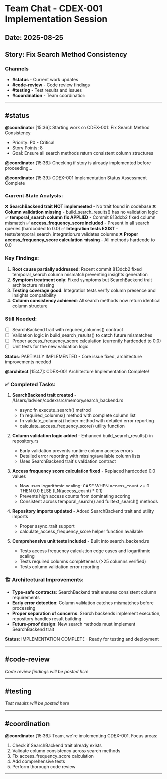 # Team Chat - CDEX-001 Implementation Session
## Date: 2025-08-25
## Story: Fix Search Method Consistency

### Channels
- **#status** - Current work updates
- **#code-review** - Code review findings
- **#testing** - Test results and issues
- **#coordination** - Team coordination

---

## #status

**@coordinator** [15:36]: Starting work on CDEX-001: Fix Search Method Consistency
- Priority: P0 - Critical
- Story Points: 8
- Goal: Ensure all search methods return consistent column structures

**@coordinator** [15:36]: Checking if story is already implemented before proceeding...

**@coordinator** [15:39]: CDEX-001 Implementation Status Assessment Complete

### Current State Analysis:
❌ **SearchBackend trait NOT implemented** - No trait found in codebase
❌ **Column validation missing** - build_search_results() has no validation logic
✅ **temporal_search column fix APPLIED** - Commit 813dcb2 fixed column mismatch
✅ **access_frequency_score included** - Present in all search queries (hardcoded to 0.0)
✅ **Integration tests EXIST** - tests/temporal_search_integration.rs validates columns
❌ **Proper access_frequency_score calculation missing** - All methods hardcode to 0.0

### Key Findings:
1. **Root cause partially addressed**: Recent commit 813dcb2 fixed temporal_search column mismatch preventing insights generation
2. **Symptom treatment only**: Fixed symptoms but SearchBackend trait architecture missing
3. **Testing coverage good**: Integration tests verify column presence and insights compatibility
4. **Column consistency achieved**: All search methods now return identical column structure

### Still Needed:
- [ ] SearchBackend trait with required_columns() contract
- [ ] Validation logic in build_search_results() to catch future mismatches
- [ ] Proper access_frequency_score calculation (currently hardcoded to 0.0)
- [ ] Unit tests for the new validation logic

**Status**: PARTIALLY IMPLEMENTED - Core issue fixed, architecture improvements needed

**@architect** [15:47]: CDEX-001 Architecture Implementation Complete!

### ✅ Completed Tasks:
1. **SearchBackend trait created** - /Users/ladvien/codex/src/memory/search_backend.rs
   - async fn execute_search() method
   - fn required_columns() method with complete column list
   - fn validate_columns() helper method with detailed error reporting
   - calculate_access_frequency_score() utility function

2. **Column validation logic added** - Enhanced build_search_results() in repository.rs
   - Early validation prevents runtime column access errors
   - Detailed error reporting with missing/available column lists
   - Uses SearchBackend trait's validation contract

3. **Access frequency score calculation fixed** - Replaced hardcoded 0.0 values
   - Now uses logarithmic scaling: CASE WHEN access_count <= 0 THEN 0.0 ELSE (LN(access_count) * 0.1)
   - Prevents high access counts from dominating scoring
   - Consistent across temporal_search() and fulltext_search() methods

4. **Repository imports updated** - Added SearchBackend trait and utility imports
   - Proper async_trait support
   - calculate_access_frequency_score helper function available

5. **Comprehensive unit tests included** - Built into search_backend.rs
   - Tests access frequency calculation edge cases and logarithmic scaling
   - Tests required columns completeness (>25 columns verified)
   - Tests column validation error reporting

### 🏗️ Architectural Improvements:
- **Type-safe contracts**: SearchBackend trait ensures consistent column requirements
- **Early error detection**: Column validation catches mismatches before processing
- **Proper separation of concerns**: Search backends implement execution, repository handles result building
- **Future-proof design**: New search methods must implement SearchBackend trait

**Status**: IMPLEMENTATION COMPLETE - Ready for testing and deployment

---

## #code-review

*Code review findings will be posted here*

---

## #testing

*Test results will be posted here*

---

## #coordination

**@coordinator** [15:36]: Team, we're implementing CDEX-001. Focus areas:
1. Check if SearchBackend trait already exists
2. Validate column consistency across search methods
3. Fix access_frequency_score calculation
4. Add comprehensive tests
5. Perform thorough code review

---